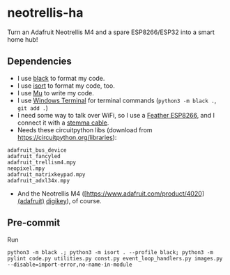 # neotrellis-ha

Turn an Adafruit Neotrellis M4 and a spare ESP8266/ESP32 into a smart home hub!

## Dependencies

- I use [black](https://black.now.sh) to format my code.
- I use [isort](https://pycqa.github.io/isort/docs/quick_start/0.-try/) to format my code, too.
- I use [Mu](https://codewith.mu/en/download) to write my code.
- I use [Windows Terminal](https://www.microsoft.com/en-us/p/windows-terminal/9n0dx20hk701) for terminal commands (`python3 -m black .`, `git add .`)
- I need some way to talk over WiFi, so I use a [Feather ESP8266](https://www.adafruit.com/product/2821), and I connect it with a [stemma cable](https://www.digikey.com/en/products/detail/adafruit-industries-llc/3950/9745249).
- Needs these circuitpython libs (download from https://circuitpython.org/libraries):

```
adafruit_bus_device
adafruit_fancyled
adafruit_trellism4.mpy
neopixel.mpy
adafruit_matrixkeypad.mpy
adafruit_adxl34x.mpy
```

- And the Neotrellis M4 ([https://www.adafruit.com/product/4020](adafruit) [digikey](https://www.digikey.com/en/products/detail/adafruit-industries-llc/4020/9843404)), of course.

## Pre-commit

Run

```
python3 -m black .; python3 -m isort . --profile black; python3 -m pylint code.py utilities.py const.py event_loop_handlers.py images.py --disable=import-error,no-name-in-module
```
